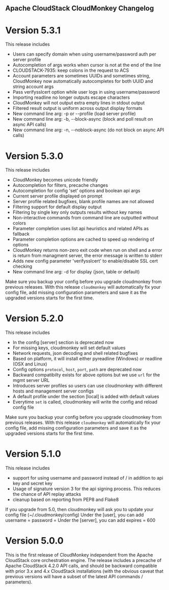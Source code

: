 Apache CloudStack CloudMonkey Changelog
---------------------------------------

Version 5.3.1
=============
This release includes
- Users can specify domain when using username/password auth per server profile
- Autocompletion of args works when cursor is not at the end of the line
- CLOUDSTACK-7935: keep colons in the request to ACS
- Account parameters are sometimes UUIDs and sometimes string, CloudMonkey
  now automatically autocompletes for both UUID and string account args
- Pass verifysslcert option while user logs in using username/password
- Importing readline no longer outputs escape characters
- CloudMonkey will not output extra empty lines in stdout output
- Filtered result output is uniform across output display formats
- New command line arg: -p or --profile (load server profile)
- New command line arg: -b, --block-async (block and poll result on async API calls)
- New command line arg: -n, --noblock-async (do not block on async API calls)

Version 5.3.0
=============
This release includes
- CloudMonkey becomes unicode friendly
- Autocompletion for filters, precache changes
- Autocompletion for config 'set' options and boolean api args
- Current server profile displayed on prompt
- Server profile related bugfixes, blank profile names are not allowed
- Filtering support for default display output
- Filtering by single key only outputs results without key names
- Non-interactive commands from command line are outputted without colors
- Parameter completion uses list api heuristics and related APIs as fallback
- Parameter completion options are cached to speed up rendering of options
- CloudMonkey returns non-zero exit code when run on shell and a error is return
  from managment server, the error message is written to stderr
- Adds new config parameter 'verifysslcert' to enable/disable SSL cert checking
- New command line arg: -d for display (json, table or default)

Make sure you backup your config before you upgrade cloudmonkey from previous releases.
With this release `cloudmonkey` will automatically fix your config file, add missing
configuration parameters and save it as the upgraded versions starts for the first time.

Version 5.2.0
=============
This release includes
 - In the config [server] section is deprecated now
 - For missing keys, cloudmonkey will set default values
 - Network requests, json decoding and shell related bugfixes
 - Based on platform, it will install either pyreadline (Windows) or readline (OSX and Linux)
 - Config options `protocol`, `host`, `port`, `path` are deprecated now
 - Backward compatibilty exists for above options but we use `url` for the mgmt server URL
 - Introduces server profiles so users can use cloudmonkey with different hosts and management server configs
 - A default profile under the section [local] is added with default values
 - Everytime `set` is called, cloudmonkey will write the config and reload config file

Make sure you backup your config before you upgrade cloudmonkey from previous releases.
With this release `cloudmonkey` will automatically fix your config file, add missing
configuration parameters and save it as the upgraded versions starts for the first time.

Version 5.1.0
=============
This release includes
 - support for using username and password instead of / in addition to api key and secret key
 - Usage of signature version 3 for the api signing process. This reduces the chance of API replay attacks
 - cleanup based on reporting from PEP8 and Flake8

If you upgrade from 5.0, then cloudmonkey will ask you to update your config file (~/.cloudmonkey/config)
Under the [user], you can add
username =
password =
Under the [server], you can add
expires = 600

Version 5.0.0
=============
This is the first release of CloudMonkey independent from the Apache CloudStack core orchestration engine. The release
includes a precache of Apache CloudStack 4.2.0 API calls, and should be backward compatible with prior 3.x and 4.x
CloudStack installations (with the obvious caveat that previous versions will have a subset of the latest API commands /
parameters).
